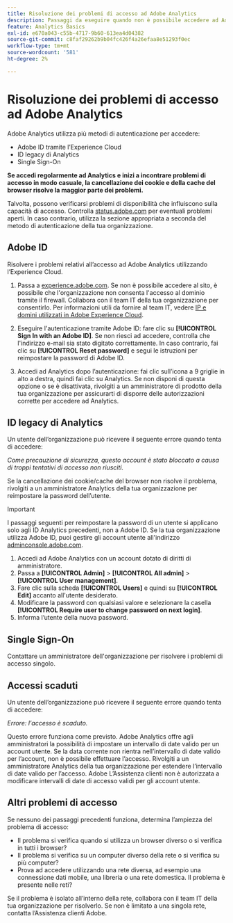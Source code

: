 ```yaml
---
title: Risoluzione dei problemi di accesso ad Adobe Analytics
description: Passaggi da eseguire quando non è possibile accedere ad Adobe Analytics.
feature: Analytics Basics
exl-id: e670a043-c55b-4717-9b60-613ea4d04382
source-git-commit: c8faf29262b9b04fc426f4a26efaa8e51293f0ec
workflow-type: tm+mt
source-wordcount: '581'
ht-degree: 2%

---
```


# Risoluzione dei problemi di accesso ad Adobe Analytics

Adobe Analytics utilizza più metodi di autenticazione per accedere:

* Adobe ID tramite l’Experience Cloud
* ID legacy di Analytics
* Single Sign-On

**Se accedi regolarmente ad Analytics e inizi a incontrare problemi di accesso in modo casuale, la cancellazione dei cookie e della cache del browser risolve la maggior parte dei problemi.**

Talvolta, possono verificarsi problemi di disponibilità che influiscono sulla capacità di accesso. Controlla [status.adobe.com](https://status.adobe.com/it) per eventuali problemi aperti. In caso contrario, utilizza la sezione appropriata a seconda del metodo di autenticazione della tua organizzazione.

## Adobe ID

Risolvere i problemi relativi all’accesso ad Adobe Analytics utilizzando l’Experience Cloud.

1. Passa a [experience.adobe.com](https://experience.adobe.com). Se non è possibile accedere al sito, è possibile che l&#39;organizzazione non consenta l&#39;accesso al dominio tramite il firewall. Collabora con il team IT della tua organizzazione per consentirlo. Per informazioni utili da fornire al team IT, vedere [IP e domini utilizzati in Adobe Experience Cloud](https://helpx.adobe.com/it/analytics/kb/adobe-ip-addresses.html).

2. Eseguire l&#39;autenticazione tramite Adobe ID: fare clic su **[!UICONTROL Sign In with an Adobe ID]**. Se non riesci ad accedere, controlla che l&#39;indirizzo e-mail sia stato digitato correttamente. In caso contrario, fai clic su **[!UICONTROL Reset password]** e segui le istruzioni per reimpostare la password di Adobe ID.

3. Accedi ad Analytics dopo l’autenticazione: fai clic sull’icona a 9 griglie in alto a destra, quindi fai clic su Analytics. Se non disponi di questa opzione o se è disattivata, rivolgiti a un amministratore di prodotto della tua organizzazione per assicurarti di disporre delle autorizzazioni corrette per accedere ad Analytics.

## ID legacy di Analytics

Un utente dell’organizzazione può ricevere il seguente errore quando tenta di accedere:

*Come precauzione di sicurezza, questo account è stato bloccato a causa di troppi tentativi di accesso non riusciti.*

Se la cancellazione dei cookie/cache del browser non risolve il problema, rivolgiti a un amministratore Analytics della tua organizzazione per reimpostare la password dell’utente.

>[!IMPORTANT]
>
>I passaggi seguenti per reimpostare la password di un utente si applicano solo agli ID Analytics precedenti, non a Adobe ID. Se la tua organizzazione utilizza Adobe ID, puoi gestire gli account utente all&#39;indirizzo [adminconsole.adobe.com](https://adminconsole.adobe.com).

1. Accedi ad Adobe Analytics con un account dotato di diritti di amministratore.
2. Passa a **[!UICONTROL Admin]** > **[!UICONTROL All admin]** > **[!UICONTROL User management]**.
3. Fare clic sulla scheda **[!UICONTROL Users]** e quindi su **[!UICONTROL Edit]** accanto all&#39;utente desiderato.
4. Modificare la password con qualsiasi valore e selezionare la casella **[!UICONTROL Require user to change password on next login]**.
5. Informa l’utente della nuova password.

## Single Sign-On

Contattare un amministratore dell&#39;organizzazione per risolvere i problemi di accesso singolo.

## Accessi scaduti

Un utente dell’organizzazione può ricevere il seguente errore quando tenta di accedere:

*Errore: l&#39;accesso è scaduto.*

Questo errore funziona come previsto. Adobe Analytics offre agli amministratori la possibilità di impostare un intervallo di date valido per un account utente. Se la data corrente non rientra nell’intervallo di date valido per l’account, non è possibile effettuare l’accesso. Rivolgiti a un amministratore Analytics della tua organizzazione per estendere l’intervallo di date valido per l’accesso. Adobe L’Assistenza clienti non è autorizzata a modificare intervalli di date di accesso validi per gli account utente.

## Altri problemi di accesso

Se nessuno dei passaggi precedenti funziona, determina l’ampiezza del problema di accesso:

* Il problema si verifica quando si utilizza un browser diverso o si verifica in tutti i browser?
* Il problema si verifica su un computer diverso della rete o si verifica su più computer?
* Prova ad accedere utilizzando una rete diversa, ad esempio una connessione dati mobile, una libreria o una rete domestica. Il problema è presente nelle reti?

Se il problema è isolato all’interno della rete, collabora con il team IT della tua organizzazione per risolverlo. Se non è limitato a una singola rete, contatta l’Assistenza clienti Adobe.
